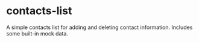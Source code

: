 # contacts-list
A simple contacts list for adding and deleting contact information. 
Includes some built-in mock data.
